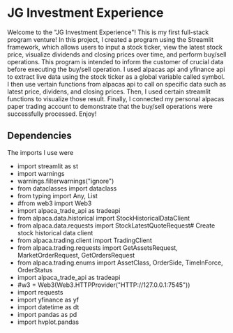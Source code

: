 # JG Investment Experience
Welcome to the "JG Investment Experience"!  This is my first full-stack program venture!  In this project, I created a program using the Streamlit framework, which allows users to input a stock ticker, view the latest stock price, visualize dividends and closing prices over time, and perform buy/sell operations.  This program is intended to inform the customer of crucial data before executing the buy/sell operation.  I used alpacas api and yfinance api to extract live data using the stock ticker as a global variable called symbol.  I then use vertain functions from alpacas api to call on specific data such as latest price, dividens, and closing prices.  Then, I used certain streamlit functions to visualize those result.  Finally, I connected my personal alpacas paper trading account to demonstrate that the buy/sell operations were successfully processed.  Enjoy!

## Dependencies
The imports I use were
* import streamlit as st
* import warnings
* warnings.filterwarnings("ignore")
* from dataclasses import dataclass
* from typing import Any, List
* #from web3 import Web3
* import alpaca_trade_api as tradeapi
* from alpaca.data.historical import StockHistoricalDataClient
* from alpaca.data.requests import StockLatestQuoteRequest# Create stock historical data client
* from alpaca.trading.client import TradingClient
* from alpaca.trading.requests import GetAssetsRequest, MarketOrderRequest, GetOrdersRequest
* from alpaca.trading.enums import AssetClass, OrderSide, TimeInForce, OrderStatus
* import alpaca_trade_api as tradeapi
* #w3 = Web3(Web3.HTTPProvider("HTTP://127.0.0.1:7545"))
* import requests
* import yfinance as yf
* import datetime as dt
* import pandas as pd
* import hvplot.pandas
